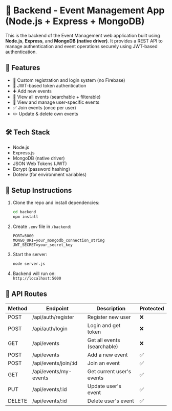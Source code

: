 # 🎯 Backend - Event Management App (Node.js + Express + MongoDB)

This is the backend of the Event Management web application built using **Node.js**, **Express**, and **MongoDB (native driver)**. It provides a REST API to manage authentication and event operations securely using JWT-based authentication.

## 🧩 Features

- 🔐 Custom registration and login system (no Firebase)
- 🔑 JWT-based token authentication
- ➕ Add new events
- 📄 View all events (searchable + filterable)
- 👤 View and manage user-specific events
- ✅ Join events (once per user)
- ✏️ Update & delete own events

## 🛠️ Tech Stack

- Node.js
- Express.js
- MongoDB (native driver)
- JSON Web Tokens (JWT)
- Bcrypt (password hashing)
- Dotenv (for environment variables)

## 🔧 Setup Instructions

1. Clone the repo and install dependencies:

   ```bash
   cd backend
   npm install
   ```

2. Create `.env` file in `/backend`:

   ```env
   PORT=5000
   MONGO_URI=your_mongodb_connection_string
   JWT_SECRET=your_secret_key
   ```

3. Start the server:

   ```bash
   node server.js
   ```

4. Backend will run on:  
   `http://localhost:5000`

## 📁 API Routes

| Method | Endpoint              | Description                 | Protected |
| ------ | --------------------- | --------------------------- | --------- |
| POST   | /api/auth/register    | Register new user           | ❌        |
| POST   | /api/auth/login       | Login and get token         | ❌        |
| GET    | /api/events           | Get all events (searchable) | ❌        |
| POST   | /api/events           | Add a new event             | ✅        |
| POST   | /api/events/join/:id  | Join an event               | ✅        |
| GET    | /api/events/my-events | Get current user's events   | ✅        |
| PUT    | /api/events/:id       | Update user's event         | ✅        |
| DELETE | /api/events/:id       | Delete user's event         | ✅        |
